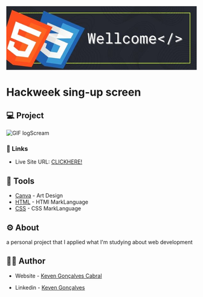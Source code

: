 

<img src="img/Wellcome.png">

# Hackweek sing-up screen
## 💻 Project

![GIF logScream](https://github.com/KevenGonCabral/Sing-up-hackweek-html/assets/116415920/944c35c7-3aab-4326-8dec-1c93c375acd0)

### 🔗 Links

- Live Site URL: [CLICKHERE!](https://kevengoncabral.github.io/Sing-up-hackweek-html/)



## 🔨 Tools 
- [Canva](https://www.canva.com/) - Art Design
- [HTML](https://www.w3.org/html/) - HTMl MarkLanguage
- [CSS](https://www.w3.org/Style/CSS/Overview.en.html) - CSS MarkLanguage

## ⚙ About 
a personal project that I applied what I'm studying about web development

## 👨‍💻 Author

- Website - [Keven Gonçalves Cabral](https://github.com/KevenGonCabral)

- Linkedin - [Keven Gonçalves](https://www.linkedin.com/in/keven-gon%C3%A7alves-5756a4245/)


